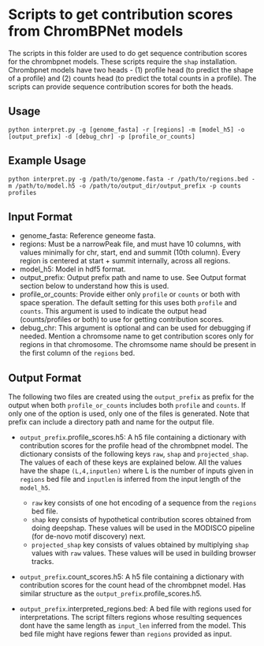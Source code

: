 
# Scripts to get contribution scores from ChromBPNet models

The scripts in this folder are used to do get sequence contribution scores for the chrombpnet models. These scripts require the `shap` installation. Chrombpnet models have two heads - (1) profile head (to predict the shape of a profile) and (2) counts head  (to predict the total counts in a profile). The scripts can provide sequence contribution scores for both the heads.

## Usage

```
python interpret.py -g [genome_fasta] -r [regions] -m [model_h5] -o [output_prefix] -d [debug_chr] -p [profile_or_counts]
```

## Example Usage

```
python interpret.py -g /path/to/genome.fasta -r /path/to/regions.bed -m /path/to/model.h5 -o /path/to/output_dir/output_prefix -p counts profiles
```

## Input Format
- genome_fasta: Reference geneome fasta.
- regions: Must be a narrowPeak file, and must have 10 columns, with values minimally for chr, start, end and summit (10th column). Every region is centered at start + summit internally, across all regions.
- model_h5: Model in hdf5 format.
- output_prefix: Output prefix path and name to use. See Output format section below to understand how this is used.
- profile_or_counts: Provide either only `profile` or `counts` or both with space speration. The default setting for this uses both `profile` and `counts`. This argument is used to indicate the output head (counts/profiles or both) to use for getting contribution scores. 
- debug_chr: This argument is optional and can be used for debugging if needed. Mention a chromsome name to get contribution scores only for regions in that chromosome. The chromsome name should be present in the first column of the `regions` bed.

## Output Format

The following two files are created using the `output_prefix` as prefix for the output when both `profile_or_counts` includes both `profile` and `counts`. If only one of the option is used, only one of the files is generated. Note that prefix can include a directory path and name for the output file. 


- `output_prefix`.profile_scores.h5: A h5 file containing a dictionary with contribution scores for the profile head of the chrombpnet model. The dictionary consists of the following keys `raw`, `shap` and `projected_shap`. The values of each of these keys are explained below. All the values have the shape `(L,4,inputlen)` where  L is the number of inputs given in `regions` bed file and `inputlen` is inferred from the input length of the `model_h5`.
    - `raw` key consists of  one hot encoding of a sequence from the `regions` bed file.
    - `shap` key consists of hypothetical contribution scores obtained from doing deepshap. These values will be used in the MODISCO pipeline (for de-novo motif discovery) next.
    - `projected_shap` key consists of values obtained by multiplying `shap` values with `raw` values. These values will be used in building browser tracks.

- `output_prefix`.count_scores.h5: A h5 file containing a dictionary with contribution scores for the count head of the chrombpnet model. Has similar structure as the `output_prefix`.profile_scores.h5.

- `output_prefix`.interpreted_regions.bed: A bed file with regions used for interpretations. The script filters regions whose resulting sequences dont have the same length as `input_len` inferred from the model. This bed file might have regions fewer than `regions` provided as input.